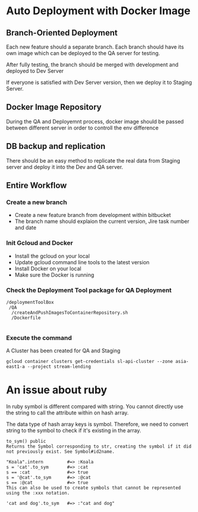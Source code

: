 # Auto Deployment with Docker Image

## Branch-Oriented Deployment

Each new feature should a separate branch. Each branch should have its own image which can be deployed to the QA server for testing.

After fully testing, the branch should be merged with development and deployed to Dev Server

If everyone is satisfied with Dev Server version, then we deploy it to Staging Server.

## Docker Image Repository

During the QA and Deployemnt process, docker image should be passed between different server in order to controll the env difference

## DB backup and replication

There should be an easy method to replicate the real data from Staging server and deploy it into the Dev and QA server.

## Entire Workflow

### Create a new branch

* Create a new feature branch from development within bitbucket
* The branch name should explaion the current version, Jire task number and date 

### Init Gcloud and Docker

* Install the gcloud on your local
* Update gcloud command line tools to the latest version
* Install Docker on your local
* Make sure the Docker is running

### Check the Deployment Tool package for QA Deployment
 ```
 /deploymentToolBox
  /QA
   /createAndPushImagesToContainerRepository.sh
   /Dockerfile
    
 ```

 ### Execute the command
 
A Cluster has been created for QA and Staging
```
gcloud container clusters get-credentials sl-api-cluster --zone asia-east1-a --project stream-lending
```


# An issue about ruby

In ruby symbol is different compared with string. You cannot directly use the string to call the attribute within on hash array.

The data type of hash array keys is symbol. Therefore, we need to convert string to the symbol to check if it's existing in the array.

```
to_sym() public
Returns the Symbol corresponding to str, creating the symbol if it did not previously exist. See Symbol#id2name.

"Koala".intern         #=> :Koala
s = 'cat'.to_sym       #=> :cat
s == :cat              #=> true
s = '@cat'.to_sym      #=> :@cat
s == :@cat             #=> true
This can also be used to create symbols that cannot be represented using the :xxx notation.

'cat and dog'.to_sym   #=> :"cat and dog"
```

